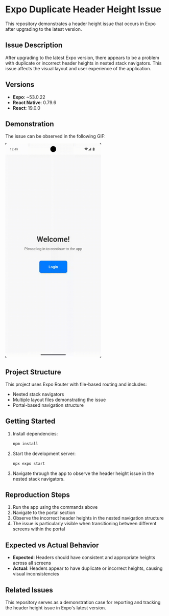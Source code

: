 # Expo Duplicate Header Height Issue

This repository demonstrates a header height issue that occurs in Expo after upgrading to the latest version.

## Issue Description

After upgrading to the latest Expo version, there appears to be a problem with duplicate or incorrect header heights in nested stack navigators. This issue affects the visual layout and user experience of the application.

## Versions

- **Expo**: ~53.0.22
- **React Native**: 0.79.6
- **React**: 19.0.0

## Demonstration

The issue can be observed in the following GIF:

<img src="./data/Wrong%20Header%20Height%20in%20nested%20Stacks.gif" alt="Wrong Header Height in nested Stacks" width="300" />

## Project Structure

This project uses Expo Router with file-based routing and includes:

- Nested stack navigators
- Multiple layout files demonstrating the issue
- Portal-based navigation structure

## Getting Started

1. Install dependencies:

   ```bash
   npm install
   ```

2. Start the development server:

   ```bash
   npx expo start
   ```

3. Navigate through the app to observe the header height issue in the nested stack navigators.

## Reproduction Steps

1. Run the app using the commands above
2. Navigate to the portal section
3. Observe the incorrect header heights in the nested navigation structure
4. The issue is particularly visible when transitioning between different screens within the portal

## Expected vs Actual Behavior

- **Expected**: Headers should have consistent and appropriate heights across all screens
- **Actual**: Headers appear to have duplicate or incorrect heights, causing visual inconsistencies

## Related Issues

This repository serves as a demonstration case for reporting and tracking the header height issue in Expo's latest version.
